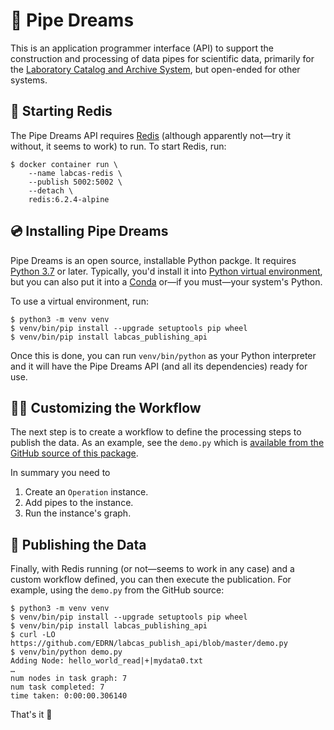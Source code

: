 # 🔬 Pipe Dreams

This is an application programmer interface (API) to support the construction and processing of data pipes for scientific data, primarily for the [Laboratory Catalog and Archive System](https://github.com/EDRN/labcas-backend), but open-ended for other systems.


## 🚗 Starting Redis

The Pipe Dreams API requires [Redis](https://redis.io/) (although apparently not—try it without, it seems to work) to run. To start Redis, run:

```console
$ docker container run \
    --name labcas-redis \
    --publish 5002:5002 \
    --detach \
    redis:6.2.4-alpine
```

## 💿 Installing Pipe Dreams

Pipe Dreams is an open source, installable Python packge. It requires [Python 3.7](https://www.python.org/) or later. Typically, you'd install it into [Python virtual environment](https://docs.python.org/3/tutorial/venv.html), but you can also put it into a [Conda](https://docs.conda.io/en/latest/) or—if you must—your system's Python.

To use a virtual environment, run:

```console
$ python3 -m venv venv
$ venv/bin/pip install --upgrade setuptools pip wheel
$ venv/bin/pip install labcas_publishing_api
```

Once this is done, you can run `venv/bin/python` as your Python interpreter and it will have the Pipe Dreams API (and all its dependencies) ready for use.


## 👩‍💻 Customizing the Workflow

The next step is to create a workflow to define the processing steps to publish the data. As an example, see the `demo.py` which is [available from the GitHub source of this package](https://github.com/EDRN/labcas_publish_api/).

In summary you need to

1.  Create an `Operation` instance.
2.  Add pipes to the instance.
3.  Run the instance's graph.


## 📗 Publishing the Data

Finally, with Redis running (or not—seems to work in any case) and a custom workflow defined, you can then execute the publication. For example, using the `demo.py` from the GitHub source:

```console
$ python3 -m venv venv
$ venv/bin/pip install --upgrade setuptools pip wheel
$ venv/bin/pip install labcas_publishing_api
$ curl -LO https://github.com/EDRN/labcas_publish_api/blob/master/demo.py
$ venv/bin/python demo.py
Adding Node: hello_world_read|+|mydata0.txt
…
num nodes in task graph: 7
num task completed: 7
time taken: 0:00:00.306140
```

That's it 🥳
